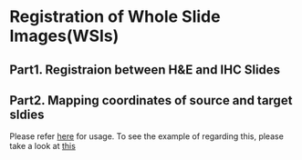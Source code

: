 # Registration of Whole Slide Images(WSIs)

## Part1. Registraion between H&E and IHC Slides

## Part2. Mapping coordinates of source and target sldies
Please refer [here](https://github.com/hwanglab/WSI_registration/blob/main/README.md) for usage.
To see the example of regarding this, please take a look at [this](https://github.com/hwanglab/WSI_registration/blob/main/mapping_coordinate_example.ipynb)
